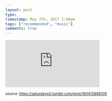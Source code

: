 ```yaml
---
layout: post
type: 
timestamp: May 7th, 2017 1:08pm
tags: ["recommended", "music"]
comments: true
---
```

<embed type="audio/mpeg" src="https://bandcamp.com/stream_redirect?enc=mp3-128&amp;track_id=2611108810&amp;ts=1618890940&amp;t=a5da6ed7f509c9c43273386ee88c24191f7e87fe">
  
<small>source: https://saturdayxiii.tumblr.com/post/160413888109</small>
